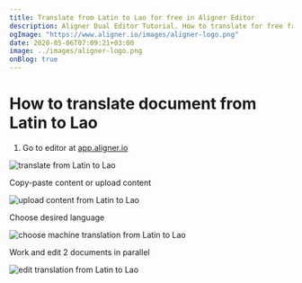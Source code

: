 ```yaml
---
title: Translate from Latin to Lao for free in Aligner Editor
description: Aligner Dual Editor Tutorial. How to translate for free from Latin to Lao. Aligner is multilingual document management platform. 
ogImage: "https://www.aligner.io/images/aligner-logo.png"
date: 2020-05-06T07:09:21+03:00
image: ../images/aligner-logo.png
onBlog: true
---
```


# How to translate document from Latin to Lao

1. Go to editor at [app.aligner.io](https://app.aligner.io "Aligner App web page")

![translate from Latin to Lao](../aligner-blank-editor.png "translate from Latin to Lao")

Copy-paste content or upload content

![upload content from Latin to Lao](../aligner-uploaded-document.png "upload content from Latin to Lao")

Choose desired language

![choose machine translation from Latin to Lao](../aligner-language-dropdown.png "choose machine translation from Latin to Lao")

Work and edit 2 documents in parallel

![edit translation from Latin to Lao](../aligner-double-sitded-editor.png "edit translation from Latin to Lao")

